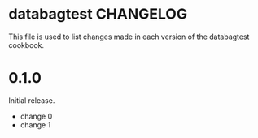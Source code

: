 # databagtest CHANGELOG

This file is used to list changes made in each version of the databagtest cookbook.

# 0.1.0

Initial release.

- change 0
- change 1

